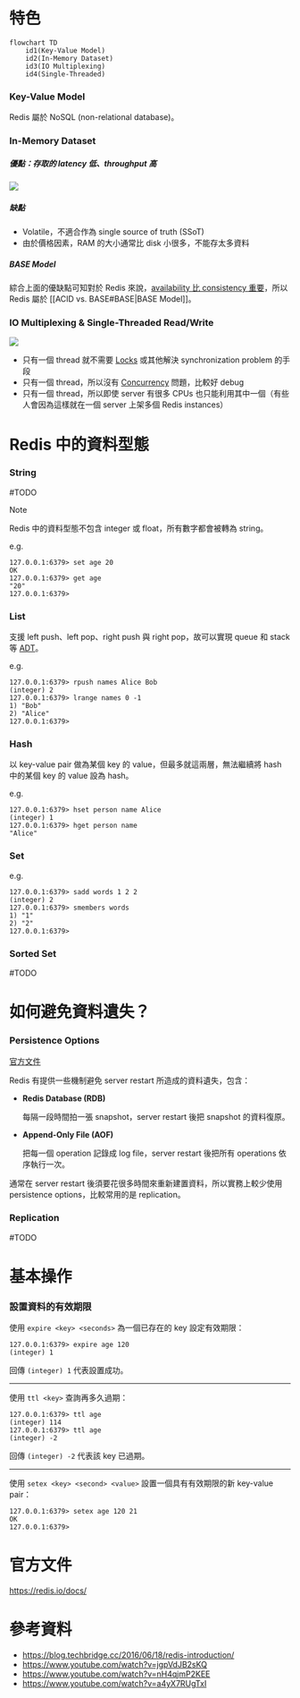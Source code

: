 # 特色

```mermaid
flowchart TD
    id1(Key-Value Model)
    id2(In-Memory Dataset)
    id3(IO Multiplexing)
    id4(Single-Threaded)
```

### Key-Value Model

Redis 屬於 NoSQL (non-relational database)。

### In-Memory Dataset

##### 優點：存取的 latency 低、throughput 高

![](<https://raw.githubusercontent.com/Jamison-Chen/KM-software/master/img/computer-memory-hierarchy-and-price.png>)

##### 缺點

- Volatile，不適合作為 single source of truth (SSoT)
- 由於價格因素，RAM 的大小通常比 disk 小很多，不能存太多資料

##### BASE Model

綜合上面的優缺點可知對於 Redis 來說，[availability 比 consistency 重要](</Database/CAP Theorem.md>)，所以 Redis 屬於 [[ACID vs. BASE#BASE|BASE Model]]。

### IO Multiplexing & Single-Threaded Read/Write

![](<https://raw.githubusercontent.com/Jamison-Chen/KM-software/master/img/redis-io-multiplexing-single-threaded.png>)

- 只有一個 thread 就不需要 [Locks](</Database/Locks.md>) 或其他解決 synchronization problem 的手段
- 只有一個 thread，所以沒有 [Concurrency](</Database/Concurrency.md>) 問題，比較好 debug
- 只有一個 thread，所以即使 server 有很多 CPUs 也只能利用其中一個（有些人會因為這樣就在一個 server 上架多個 Redis instances）
# Redis 中的資料型態

### String

#TODO 

>[!Note]
>Redis 中的資料型態不包含 integer 或 float，所有數字都會被轉為 string。
>
>e.g.
>
>```plaintext
>127.0.0.1:6379> set age 20
>OK
>127.0.0.1:6379> get age
>"20"
>127.0.0.1:6379>
>```

### List

支援 left push、left pop、right push 與 right pop，故可以實現 queue 和 stack 等 [ADT](</Data Structures & Algorithms/ADT.md>)。

e.g.

```plaintext
127.0.0.1:6379> rpush names Alice Bob
(integer) 2
127.0.0.1:6379> lrange names 0 -1
1) "Bob"
2) "Alice"
127.0.0.1:6379>
```

### Hash

以 key-value pair 做為某個 key 的 value，但最多就這兩層，無法繼續將 hash 中的某個 key 的 value 設為 hash。

e.g.

```plaintext
127.0.0.1:6379> hset person name Alice
(integer) 1
127.0.0.1:6379> hget person name
"Alice"
```

### Set

e.g.

```plaintext
127.0.0.1:6379> sadd words 1 2 2
(integer) 2
127.0.0.1:6379> smembers words
1) "1"
2) "2"
127.0.0.1:6379>
```

### Sorted Set

#TODO 

# 如何避免資料遺失？

### Persistence Options

[官方文件](https://redis.io/docs/management/persistence/)

Redis 有提供一些機制避免 server restart 所造成的資料遺失，包含：

- **Redis Database (RDB)**

    每隔一段時間拍一張 snapshot，server restart 後把 snapshot 的資料復原。

- **Append-Only File (AOF)**

    把每一個 operation 記錄成 log file，server restart 後把所有 operations 依序執行一次。

通常在 server restart 後須要花很多時間來重新建置資料，所以實務上較少使用 persistence options，比較常用的是 replication。
### Replication

#TODO 

# 基本操作

### 設置資料的有效期限

使用 `expire <key> <seconds>` 為一個已存在的 key 設定有效期限：

```plaintext
127.0.0.1:6379> expire age 120
(integer) 1
```

回傳 `(integer) 1` 代表設置成功。

---

使用 `ttl <key>` 查詢再多久過期：

```plaintext
127.0.0.1:6379> ttl age
(integer) 114
127.0.0.1:6379> ttl age
(integer) -2
```

回傳 `(integer) -2` 代表該 key 已過期。

---

使用 `setex <key> <second> <value>` 設置一個具有有效期限的新 key-value pair：

```plaintext
127.0.0.1:6379> setex age 120 21
OK
127.0.0.1:6379>
```

# 官方文件

<https://redis.io/docs/>

# 參考資料

- <https://blog.techbridge.cc/2016/06/18/redis-introduction/>
- <https://www.youtube.com/watch?v=jgpVdJB2sKQ>
- <https://www.youtube.com/watch?v=nH4qjmP2KEE>
- <https://www.youtube.com/watch?v=a4yX7RUgTxI>

